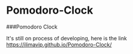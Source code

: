 # Pomodoro-Clock
###Pomodoro Clock

It's still on process of developing, here is the link https://ilimavip.github.io/Pomodoro-Clock/
